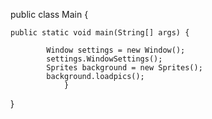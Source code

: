 public class Main {

	public static void main(String[] args) {
		
			Window settings = new Window();
			settings.WindowSettings();
			Sprites background = new Sprites();
			background.loadpics();
				}
}
